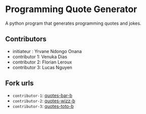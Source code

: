 # Programming Quote Generator

A python program that generates programming quotes and jokes.

## Contributors
- initiateur : Yrvane Ndongo Onana
- contributor 1: Venuka Dias
- contributor 2: Florian Leroux
- contributor 3: Lucas Nguyen

## Fork urls
- `contributor-1`: [quotes-bar-b](url-1)
- `contributor-2`: [quotes-wizz-b](url-2)
- `contributor-3`: [quotes-toto-b](url-3)
